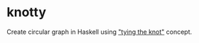 # knotty

Create circular graph in Haskell using ["tying the knot"](https://wiki.haskell.org/Tying_the_Knot) concept.